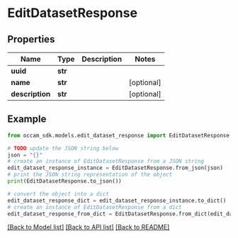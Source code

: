 # EditDatasetResponse


## Properties

Name | Type | Description | Notes
------------ | ------------- | ------------- | -------------
**uuid** | **str** |  | 
**name** | **str** |  | [optional] 
**description** | **str** |  | [optional] 

## Example

```python
from occam_sdk.models.edit_dataset_response import EditDatasetResponse

# TODO update the JSON string below
json = "{}"
# create an instance of EditDatasetResponse from a JSON string
edit_dataset_response_instance = EditDatasetResponse.from_json(json)
# print the JSON string representation of the object
print(EditDatasetResponse.to_json())

# convert the object into a dict
edit_dataset_response_dict = edit_dataset_response_instance.to_dict()
# create an instance of EditDatasetResponse from a dict
edit_dataset_response_from_dict = EditDatasetResponse.from_dict(edit_dataset_response_dict)
```
[[Back to Model list]](../README.md#documentation-for-models) [[Back to API list]](../README.md#documentation-for-api-endpoints) [[Back to README]](../README.md)


